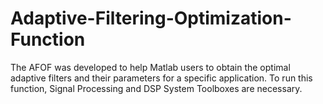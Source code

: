 # Adaptive-Filtering-Optimization-Function
The AFOF was developed to help Matlab users to obtain the optimal adaptive filters and their parameters for a specific application. To run this function, Signal Processing and DSP System Toolboxes are necessary.
